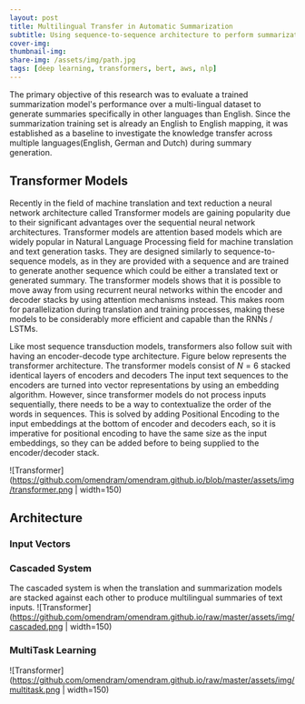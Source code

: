 ```yaml
---
layout: post
title: Multilingual Transfer in Automatic Summarization
subtitle: Using sequence-to-sequence architecture to perform summarization across multiple languages 
cover-img: 
thumbnail-img: 
share-img: /assets/img/path.jpg
tags: [deep learning, transformers, bert, aws, nlp]
---
```


The primary objective of this research was to evaluate a trained summarization model's performance over a multi-lingual dataset to generate summaries specifically  in other languages than English. Since the summarization training set is already an English to English mapping, it was established as a baseline to investigate the knowledge transfer across multiple languages(English, German and Dutch) during summary generation.

## Transformer Models
Recently in the field of machine translation and text reduction a neural network architecture called Transformer models are gaining popularity due to their significant advantages over the sequential neural network architectures. Transformer models are attention based models which are widely popular in Natural Language Processing field for machine translation and text generation tasks. They are designed similarly to sequence-to-sequence models, as in they are provided with a sequence and are trained to generate another sequence which could be either a translated text or generated summary. The transformer models shows that it is possible to move away from using recurrent neural networks within the encoder and decoder stacks by using attention mechanisms instead. This makes room for parallelization during translation and training processes, making these models to be considerably more efficient and capable than the RNNs / LSTMs.

Like most sequence transduction models, transformers also follow suit with having an encoder-decode type architecture. Figure below represents the transformer architecture. The transformer models consist of $N=6$  stacked identical layers of encoders and decoders The input text sequences to the encoders are turned into vector representations by using an embedding algorithm. However, since transformer models do not process inputs sequentially, there needs to be a way to contextualize the order of the words in sequences. This is solved by adding Positional Encoding to the input embeddings at the bottom of encoder and decoders each, so it is imperative for positional encoding to have the same size as the input embeddings, so they can be added before to being supplied to the encoder/decoder stack.

![Transformer](https://github.com/omendram/omendram.github.io/blob/master/assets/img/transformer.png | width=150)

## Architecture
### Input Vectors

### Cascaded System
The cascaded system is when the translation and summarization models are stacked against each other to produce multilingual summaries of text inputs.
![Transformer](https://github.com/omendram/omendram.github.io/raw/master/assets/img/cascaded.png | width=150)

### MultiTask Learning
![Transformer](https://github.com/omendram/omendram.github.io/raw/master/assets/img/multitask.png | width=150)


